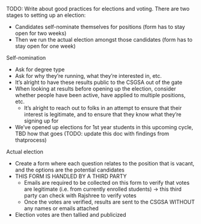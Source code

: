 TODO: Write about good practices for elections and voting.
There are two stages to setting up an election:
- Candidates self-nominate themselves for positions (form has to stay open for two weeks)
- Then we run the actual election amongst those candidates (form has to stay open for one week)

Self-nomination
- Ask for degree type
- Ask for why they’re running, what they’re interested in, etc.
- It’s alright to have these results public to the CSGSA out of the gate
- When looking at results before opening up the election, consider whether people have been active, have applied to multiple positions, etc.
    - It’s alright to reach out to folks in an attempt to ensure that their interest is legitimate, and to ensure that they know what they’re signing up for
- We’ve opened up elections for 1st year students in this upcoming cycle, TBD how that goes (TODO: update this doc with findings from thatprocess)

Actual election
- Create a form where each question relates to the position that is vacant, and the options are the potential candidates
- THIS FORM IS HANDLED BY A THIRD PARTY
    - Emails are required to be collected on this form to verify that votes are legitimate (i.e. from currently enrolled students) -> this third party can check with Rajshree to verify votes
    - Once the votes are verified, results are sent to the CSGSA WITHOUT any names or emails attached
- Election votes are then tallied and publicized
